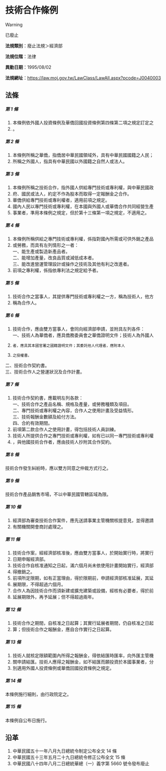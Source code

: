 # 技術合作條例


> [!WARNING]
> 已廢止


**法規類別**：廢止法規＞經濟部

**法規位階**：法律

**異動日期**：1995/08/02  

**法規網址**：https://law.moj.gov.tw/LawClass/LawAll.aspx?pcode=J0040003



## 法條
##### 第 1 條
1. 本條例依外國人投資條例及華僑回國投資條例第四條第二項之規定訂定之
1. 。

##### 第 2 條
1. 本條例所稱之華僑，指僑居中華民國領域外，具有中華民國國籍之人民；
1. 所稱之外國人，指具有中華民國以外國籍之自然人或法人。

##### 第 3 條
1. 本條例所稱之技術合作，指外國人供給專門技術或專利權，與中華民國政
1. 府、國民或法人，約定不作為股本而取得一定報酬金之合作。
1. 華僑供給專門技術或專利權者，適用前項之規定。
1. 國內人民以專門技術或專利權，在本國與外國人或華僑合作共同經營生產
1. 事業者，準用本條例之規定，但於第十三條第一項之規定，不適用之。

##### 第 4 條
1. 本條例所稱供給之專門技術或專利權，係指對國內所需或可供外銷之產品
1. 或勞務，而具有左列情形之一者：  
一、能生產或製造新產品者。  
二、能增加產量，改良品質或減低成本者。  
三、能改進營運管理設計或操作之技術及其他有利之改進者。
1. 前項之專利權，係指依專利法之規定給予者。

##### 第 5 條
1. 技術合作之當事人，其提供專門技術或專利權之一方，稱為技術人，他方
1. 稱為合作人。

##### 第 6 條
1. 技術合作，應由雙方當事人，會同向經濟部申請，並附具左列各件：  
一、技術人為華僑者，應具僑務委員會之華僑證明文件；技術人為外國人
1.     者，應具其本國官署之國籍證明文件；其委託他人代理者，應附本人
1.     之授權書。  
二、技術合作契約書。  
三、技術合作人之營運狀況及合作計畫。

##### 第 7 條
1. 技術合作契約書，應載明左列各款：  
一、技術合作之產品名稱、規格及產量，或勞務種類及項目。  
二、專門技術或專利權之內容，合作人之使用計畫及受益情形。  
三、技術報酬金數額及給付方法。  
四、合約有效期間。
1. 前項第二款合作人之使用計畫，得包括技術人員訓練。
1. 技術人所提供合作之專門技術或專利權，如有已以同一專門技術或專利權
1. ，與他國技術合作者，應由技術人抄附其合作契約。

##### 第 8 條
技術合作發生糾紛時，應以雙方同意之仲裁方式行之。

##### 第 9 條
技術合作產品銷售市場，不以中華民國管轄區域為限。

##### 第 10 條
1. 經濟部為審查技術合作案件，應先送請事業主管機關核提意見，並得邀請
1. 有關機關開會商討處理之。

##### 第 11 條
1. 技術合作案，經經濟部核准後，應由雙方當事人，於開始實行時，將實行
1. 日期申報經濟部。
1. 技術合作自核准通知之日起，滿六個月尚未依使用計畫開始實行，經濟部
1. 得撤銷之。
1. 前項所定限期，如有正當理由，得於限期前，申請經濟部核准延展，其延
1. 展期限，不得超過六個月。
1. 合作人為因技術合作而須新建或擴充建築或設備，經核有必要者，得於前
1. 延展期限外，再予延展；但不得超過兩年。

##### 第 12 條
1. 技術合作之期間，自核准之日起算；其實行延展者期間，仍自核准之日起
1. 算；但技術合作之報酬金，應自合作實行之日起算。

##### 第 13 條
1. 技術人就核定限額範圍內所得之報酬金，得依結匯時匯率，向外匯主管機
1. 關申請結匯。技術人應得之報酬金，如不結匯而願投資於本國事業者，分
1. 別適用外國人投資條例或華僑回國投資條例之規定。

##### 第 14 條
本條例施行細則，由行政院定之。

##### 第 15 條
本條例自公布日施行。

## 沿革
1. 中華民國五十一年八月九日總統令制定公布全文 14 條
1. 中華民國五十三年五月二十九日總統令修正公布全文 15 條
1. 中華民國八十四年八月二日總統華總（一）義字第 5660 號令發布廢止
